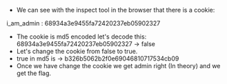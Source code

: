 - We can see with the inspect tool in the browser that there is a cookie:

i_am_admin : 68934a3e9455fa72420237eb05902327

- The cookie is md5 encoded let's decode this: 68934a3e9455fa72420237eb05902327 -> false
- Let's change the cookie from false to true.
- true in md5 is -> b326b5062b2f0e69046810717534cb09
- Once we have change the cookie we get admin right (In theory) and we get the flag.